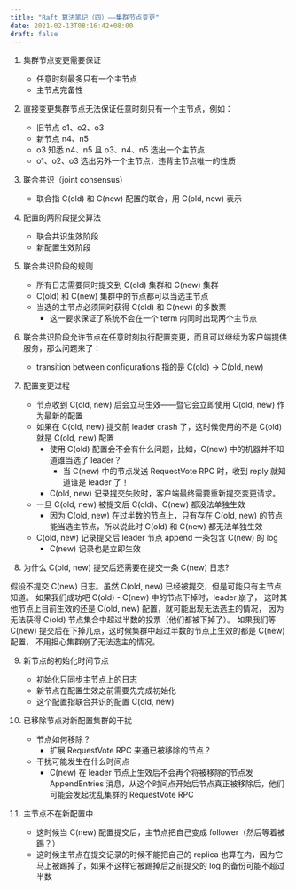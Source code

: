 ```yaml
---
title: "Raft 算法笔记（四）——集群节点变更"
date: 2021-02-13T08:16:42+08:00
draft: false
---
```


1. 集群节点变更需要保证
	+ 任意时刻最多只有一个主节点
	+ 主节点完备性

2. 直接变更集群节点无法保证任意时刻只有一个主节点，例如：
	+ 旧节点 o1、o2、o3
	+ 新节点 n4、n5
	+ o3 知悉 n4、n5 且 o3、n4、n5 选出一个主节点
	+ o1、o2、o3 选出另外一个主节点，违背主节点唯一的性质

3. 联合共识（joint consensus）
	+ 联合指 C(old) 和 C(new) 配置的联合，用 C(old, new) 表示

4. 配置的两阶段提交算法
	+ 联合共识生效阶段
	+ 新配置生效阶段

5. 联合共识阶段的规则
	+ 所有日志需要同时提交到 C(old) 集群和 C(new) 集群
	+ C(old) 和 C(new) 集群中的节点都可以当选主节点
	+ 当选的主节点必须同时获得 C(old) 和 C(new) 的多数票
		- 这一要求保证了系统不会在一个 term 内同时出现两个主节点

6. 联合共识阶段允许节点在任意时刻执行配置变更，而且可以继续为客户端提供服务，那么问题来了：
	+ transition between configurations 指的是 C(old) -> C(old, new)

7. 配置变更过程
	+ 节点收到 C(old, new) 后会立马生效——暨它会立即使用 C(old, new) 作为最新的配置
	+ 如果在 C(old, new) 提交前 leader crash 了，这时候使用的不是 C(old) 就是 C(old, new) 配置
		- 使用 C(old) 配置会不会有什么问题，比如，C(new) 中的机器并不知道谁当选了 leader？
			+ 当 C(new) 中的节点发送 RequestVote RPC 时，收到 reply 就知道谁是 leader 了！
		- C(old, new) 记录提交失败时，客户端最终需要重新提交变更请求。
	+ 一旦 C(old, new) 被提交后 C(old)、C(new) 都没法单独生效
		- 因为 C(old, new) 在过半数的节点上，只有存在 C(old, new) 的节点能当选主节点，所以说此时 C(old) 和 C(new) 都无法单独生效
	+ C(old, new) 记录提交后 leader 节点 append 一条包含 C(new) 的 log
		- C(new) 记录也是立即生效	

8. 为什么 C(old, new) 提交后还需要在提交一条 C(new) 日志?

假设不提交 C(new) 日志。虽然 C(old, new) 已经被提交，但是可能只有主节点知道。
如果我们成功吧 C(old) - C(new) 中的节点下掉时，leader 崩了，
这时其他节点上目前生效的还是 C(old, new) 配置，就可能出现无法选主的情况，
因为无法获得 C(old) 节点集合中超过半数的投票（他们都被下掉了）。
如果我们等 C(new) 提交后在下掉几点，这时候集群中超过半数的节点上生效的都是 C(new) 配置，
不用担心集群崩了无法选主的情况。

9. 新节点的初始化时间节点
	+ 初始化只同步主节点上的日志
	+ 新节点在配置生效之前需要先完成初始化
	+ 这个配置指联合共识的配置 C(old, new)

10. 已移除节点对新配置集群的干扰
	+ 节点如何移除？
		- 扩展 RequestVote RPC 来通已被移除的节点？
	+ 干扰可能发生在什么时间点
		- C(new) 在 leader 节点上生效后不会再个将被移除的节点发 AppendEntries 消息，从这个时间点开始后节点真正被移除后，他们可能会发起扰乱集群的 RequestVote RPC

11. 主节点不在新配置中
	+ 这时候当 C(new) 配置提交后，主节点把自己变成 follower（然后等着被踢？）
	+ 这时候主节点在提交记录的时候不能把自己的 replica 也算在内，因为它马上被踢掉了，如果不这样它被踢掉后之前提交的 log 的备份可能不超过半数

